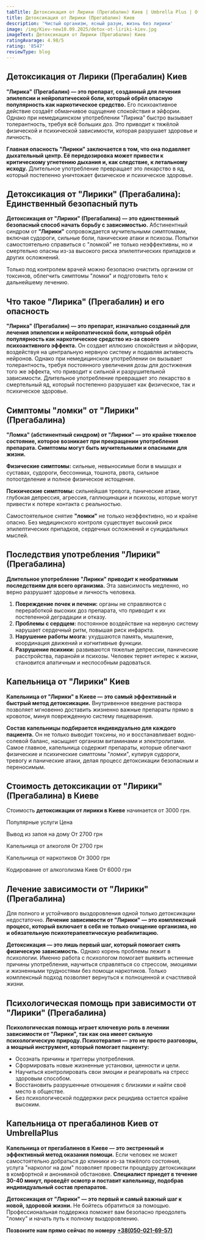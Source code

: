 ```yaml
---
tabTitle: Детоксикация от Лирики (Прегабалин) Киев | Umbrella Plus | От 3000 грн
title: Детоксикация от Лирики (Прегабалин) Киев
description: 'Чистый организм, ясный разум, жизнь без лирики'
image: /img/Kiev-new10.09.2025/detox-ot-liriki-kiev.jpg
imageText: Детоксикация от Лирики (Прегабалин) Киев
ratingAvarage: 4.98/5
rating: '8547'
reviewType: blog
---
```


## Детоксикация от Лирики (Прегабалин) Киев

**"Лирика" (Прегабалин) — это препарат, созданный для лечения эпилепсии и нейропатической боли, который обрёл опасную популярность как наркотическое средство.** Его психоактивное действие создаёт обманчивое ощущение спокойствия и эйфории. Однако при немедицинском употреблении "Лирика" быстро вызывает толерантность, требуя всё больших доз. Это приводит к тяжёлой физической и психической зависимости, которая разрушает здоровье и личность.

**Главная опасность "Лирики" заключается в том, что она подавляет дыхательный центр. Её передозировка может привести к критическому угнетению дыхания и, как следствие, к летальному исходу.** Длительное употребление превращает это лекарство в яд, который постепенно уничтожает физическое и психическое здоровье.

## Детоксикация от "Лирики" (Прегабалина): Единственный безопасный путь

**Детоксикация от "Лирики" (Прегабалина) — это единственный безопасный способ начать борьбу с зависимостью.** Абстинентный синдром от **"Лирики"** сопровождается мучительными симптомами, включая судороги, сильные боли, панические атаки и психозы. Попытки самостоятельно справиться с "ломкой" не только неэффективны, но и смертельно опасны из-за высокого риска эпилептических припадков и других осложнений.

Только под контролем врачей можно безопасно очистить организм от токсинов, облегчить симптомы "ломки" и подготовить тело к дальнейшему лечению.

## Что такое "Лирика" (Прегабалин) и его опасность

**"Лирика" (Прегабалин) — это препарат, изначально созданный для лечения эпилепсии и нейропатической боли, который обрёл популярность как наркотическое средство из-за своего психоактивного эффекта.** Он создает иллюзию спокойствия и эйфории, воздействуя на центральную нервную систему и подавляя активность нейронов. Однако при немедицинском употреблении он вызывает толерантность, требуя постоянного увеличения дозы для достижения того же эффекта, что приводит к сильной и разрушительной зависимости.  Длительное употребление превращает это лекарство в смертельный яд, который постепенно разрушает как физическое, так и психическое здоровье.

## Симптомы "ломки" от "Лирики" (Прегабалина)

**"Ломка" (абстинентный синдром) от "Лирики" — это крайне тяжелое состояние, которое возникает при прекращении употребления препарата. Симптомы могут быть мучительными и опасными для жизни.**

**Физические симптомы:** сильные, невыносимые боли в мышцах и суставах, судороги, бессонница, тошнота, рвота, сильное потоотделение и полное физическое истощение.

**Психические симптомы:** сильнейшая тревога, панические атаки, глубокая депрессия, агрессия, галлюцинации и психозы, которые могут привести к потере контакта с реальностью.

Самостоятельное снятие **"ломки"** не только неэффективно, но и крайне опасно. Без медицинского контроля существует высокий риск эпилептических припадков, сердечных осложнений и суицидальных мыслей.

## Последствия употребления "Лирики" (Прегабалина)

**Длительное употребление "Лирики" приводит к необратимым последствиям для всего организма.** Эта зависимость медленно, но верно разрушает здоровье и личность человека.

1. **Повреждение почек и печени:** органы не справляются с переработкой высоких доз препарата, что приводит к их постепенной деградации и отказу.
2. **Проблемы с сердцем:** постоянное воздействие на нервную систему нарушает сердечный ритм, повышая риск инфаркта.
3. **Нарушение работы мозга:** ухудшаются память, мышление, координация движений и когнитивные функции.
4. **Разрушение психики:** развиваются тяжелые депрессии, панические расстройства, паранойя и психозы. Человек теряет интерес к жизни, становится апатичным и неспособным радоваться.

## Капельница от "Лирики" Киев

**Капельница от "Лирики" в Киеве — это самый эффективный и быстрый метод детоксикации.** Внутривенное введение раствора позволяет мгновенно доставить жизненно важные препараты прямо в кровоток, минуя поврежденную систему пищеварения.

**Состав капельницы подбирается индивидуально для каждого пациента.** Он не только выводит токсины, но и восстанавливает водно-солевой баланс, насыщает организм витаминами и электролитами. Самое главное, капельница содержит препараты, которые облегчают физические и психические симптомы "ломки", купируя судороги, тревогу и панические атаки, делая процесс детоксикации безопасным и переносимым.

## Стоимость детоксикации от "Лирики" (Прегабалина) в Киеве

Стоимость **детоксикации от лирики в Киеве** начинается от 3000 грн.

Популярные услуги	Цена

Вывод из запоя на дому	От 2700 грн

Капельница от алкоголя	От 2700 грн

Капельница от наркотиков	От 3000 грн

Кодирование от алкоголизма Киев	От 6000 грн

## Лечение зависимости от "Лирики" (Прегабалина)

Для полного и устойчивого выздоровления одной только детоксикации недостаточно. **Лечение зависимости от "Лирики" — это комплексный процесс, который включает в себя не только очищение организма, но и обязательную психотерапевтическую реабилитацию.**

**Детоксикация — это лишь первый шаг, который помогает снять физическую зависимость.** Однако корень проблемы лежит в психологии. Именно работа с психологом помогает выявить истинные причины употребления, научиться справляться со стрессом, эмоциями и жизненными трудностями без помощи наркотиков. Только комплексный подход позволяет вернуться к полноценной и счастливой жизни.

## Психологическая помощь при зависимости от "Лирики" (Прегабалина)

**Психологическая помощь играет ключевую роль в лечении зависимости от "Лирики", так как она имеет сильную психологическую природу. Психотерапия — это не просто разговоры, а мощный инструмент, который помогает пациенту:**

* Осознать причины и триггеры употребления.
* Сформировать новые жизненные установки, ценности и цели.
* Научиться контролировать свои эмоции и реагировать на стресс здоровым способом.
* Восстановить разрушенные отношения с близкими и найти своё место в обществе.
* Без психологической поддержки риск рецидива остается крайне высоким.

## Капельница от прегабалинов Киев от UmbrellaPlus

**Капельница от прегабалинов в Киеве — это экстренный и эффективный метод оказания помощи.** Если человек не может самостоятельно добраться до клиники из-за тяжёлого состояния, услуга "нарколог на дом" позволяет провести процедуру детоксикации в комфортной и анонимной обстановке. **Специалист приедет в течение 30-40 минут, проведёт осмотр и поставит капельницу, подобрав индивидуальный состав препаратов.**

**Детоксикация от "Лирики" — это первый и самый важный шаг к новой, здоровой жизни.** Не бойтесь обратиться за помощью. Профессиональная поддержка поможет вам безопасно преодолеть "ломку" и начать путь к полному выздоровлению.

**Позвоните нам прямо сейчас по номеру** **[+38(050-021-69-57)](tel:0500216957)**
